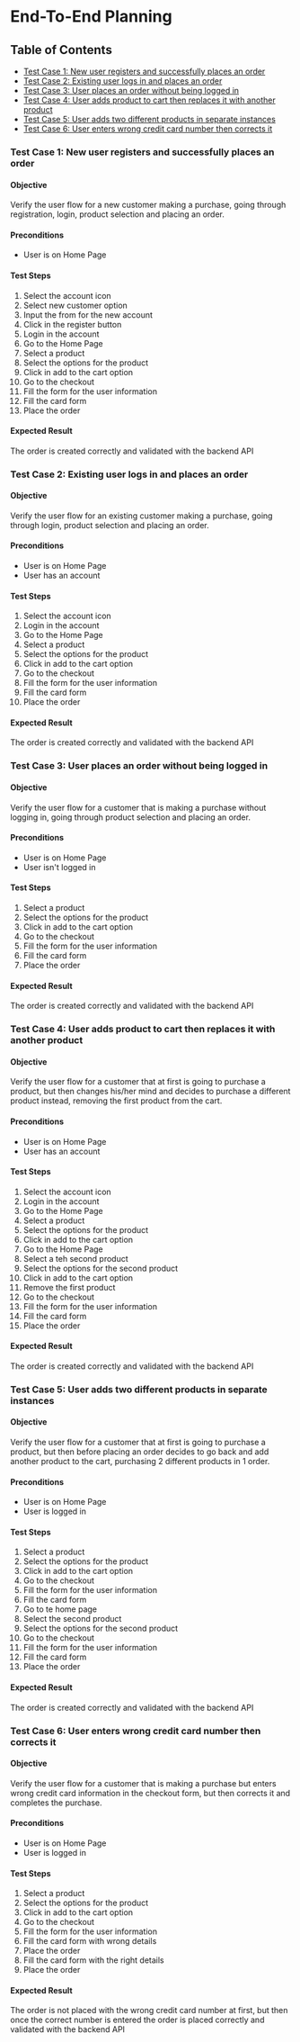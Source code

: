 # End-To-End Planning

## Table of Contents

- [Test Case 1: New user registers and successfully places an order](#test-case-1-new-user-registers-and-successfully-places-an-order)
- [Test Case 2: Existing user logs in and places an order](#test-case-2-existing-user-logs-in-and-places-an-order)
- [Test Case 3: User places an order without being logged in](#test-case-3-user-places-an-order-without-being-logged-in)
- [Test Case 4: User adds product to cart then replaces it with another product](#test-case-4-user-adds-product-to-cart-then-replaces-it-with-another-product)
- [Test Case 5: User adds two different products in separate instances](#test-case-5-user-adds-two-different-products-in-separate-instances)
- [Test Case 6: User enters wrong credit card number then corrects it](#test-case-6-user-enters-wrong-credit-card-number-then-corrects-it)

### Test Case 1: New user registers and successfully places an order

#### Objective
Verify the user flow for a new customer making a purchase, going through registration, login, product selection and placing an order.

#### Preconditions
- User is on Home Page

#### Test Steps
1. Select the account icon 
2. Select new customer option
3. Input the from for the new account
4. Click in the register button
5. Login in the account
6. Go to the Home Page
7. Select a product
8. Select the options for the product
9. Click in add to the cart option
10. Go to the checkout
11. Fill the form for the user information
12. Fill the card form
13. Place the order

#### Expected Result
The order is created correctly and validated with the backend API

### Test Case 2: Existing user logs in and places an order

#### Objective
Verify the user flow for an existing customer making a purchase, going through login, product selection and placing an order.

#### Preconditions
- User is on Home Page
- User has an account

#### Test Steps
1. Select the account icon 
2. Login in the account
3. Go to the Home Page
4. Select a product
5. Select the options for the product
6. Click in add to the cart option
7. Go to the checkout
8. Fill the form for the user information
9. Fill the card form
10. Place the order

#### Expected Result
The order is created correctly and validated with the backend API

### Test Case 3: User places an order without being logged in

#### Objective
Verify the user flow for a customer that is making a purchase without logging in, going through product selection and placing an order.

#### Preconditions
- User is on Home Page
- User isn't logged in

#### Test Steps
1. Select a product
2. Select the options for the product
3. Click in add to the cart option
4. Go to the checkout
5. Fill the form for the user information
6. Fill the card form
7. Place the order

#### Expected Result
The order is created correctly and validated with the backend API

### Test Case 4: User adds product to cart then replaces it with another product

#### Objective
Verify the user flow for a customer that at first is going to purchase a product, but then changes his/her mind and decides to purchase a different product instead, removing the first product from the cart.

#### Preconditions
- User is on Home Page
- User has an account

#### Test Steps
1. Select the account icon 
2. Login in the account
3. Go to the Home Page
4. Select a product
5. Select the options for the product
6. Click in add to the cart option
7. Go to the Home Page
8. Select a teh second product
9. Select the options for the second product
10. Click in add to the cart option
11. Remove the first product
12. Go to the checkout
13. Fill the form for the user information
14. Fill the card form
15. Place the order

#### Expected Result
The order is created correctly and validated with the backend API

### Test Case 5: User adds two different products in separate instances

#### Objective
Verify the user flow for a customer that at first is going to purchase a product, but then before placing an order decides to go back and add another product to the cart, purchasing 2 different products in 1 order.

#### Preconditions
- User is on Home Page
- User is logged in

#### Test Steps
1. Select a product
2. Select the options for the product
3. Click in add to the cart option
4. Go to the checkout
5. Fill the form for the user information
6. Fill the card form
7. Go to te home page
8. Select the second product
9. Select the options for the second product
10. Go to the checkout
11. Fill the form for the user information
12. Fill the card form
13. Place the order

#### Expected Result
The order is created correctly and validated with the backend API

### Test Case 6: User enters wrong credit card number then corrects it

#### Objective
Verify the user flow for a customer that is making a purchase but enters wrong credit card information in the checkout form, but then corrects it and completes the purchase.

#### Preconditions
- User is on Home Page
- User is logged in

#### Test Steps
1. Select a product
2. Select the options for the product
3. Click in add to the cart option
4. Go to the checkout
5. Fill the form for the user information
6. Fill the card form with wrong details
7. Place the order
8. Fill the card form with the right details
9. Place the order

#### Expected Result
The order is not placed with the wrong credit card number at first, but then once the correct number is entered the order is placed correctly and validated with the backend API
